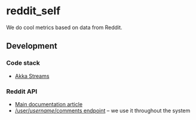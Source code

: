 # reddit_self

We do cool metrics based on data from Reddit.

## Development

### Code stack
* [Akka Streams](http://doc.akka.io/docs/akka-stream-and-http-experimental/1.0/scala.html)

### Reddit API
* [Main documentation article](https://www.reddit.com/dev/api)
* [/user/_username_/comments endpoint](https://www.reddit.com/dev/api#GET_user_{username}_comments) – we use it throughout the system
